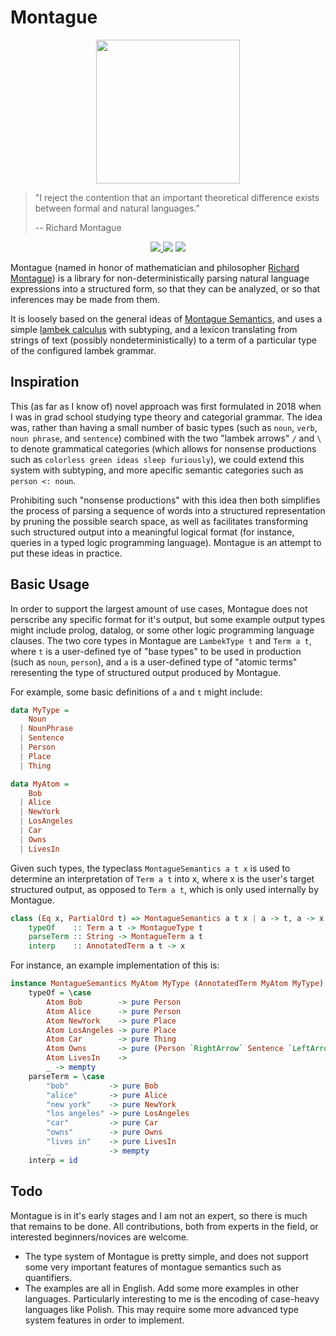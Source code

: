 # Montague

<p align="center">
  <img src="https://people.umass.edu/scable/LING797M-FA19/Montague.jpg" width=230/>
</p>

 > "I reject the contention that an important theoretical difference exists between formal and natural languages." 
 >       
 >    -- Richard Montague

<p align="center">
  <a href="https://www.haskell.org/">
    <img src="https://img.shields.io/badge/Language-Haskell-blue">
  </a>
  <img src="https://img.shields.io/badge/Hackage-TODO-red">
  <img src="https://img.shields.io/badge/License-MIT-blue">
</p>

Montague (named in honor of mathematician and philosopher [Richard Montague](https://en.wikipedia.org/wiki/Richard_Montague)) is a library for non-deterministically parsing natural language expressions into a structured form, so that they can be analyzed, or so that inferences may be made from them.

It is loosely based on the general ideas of [Montague Semantics](https://plato.stanford.edu/entries/montague-semantics/#ComMonSem), and uses a simple [lambek calculus](https://en.wikipedia.org/wiki/Categorial_grammar) with subtyping, and a lexicon translating from strings of text (possibly nondeterministically) to a term of a particular type of the configured lambek grammar.

Inspiration
-----------


This (as far as I know of) novel approach was first formulated in 2018 when I 
 was in grad school studying type theory and categorial grammar. 
 The idea was, rather than having a small number of basic types (such as 
 `noun`, `verb`, `noun phrase`, and `sentence`) combined with the two "lambek arrows"
 `/` and `\` to denote grammatical categories (which allows for nonsense productions
 such as `colorless green ideas sleep furiously`), we could extend this system with subtyping, and
 more apecific semantic categories such as `person <: noun`.
 
 Prohibiting such 
 "nonsense productions" with this idea then both simplifies the process of parsing a 
 sequence of words into a structured representation by pruning the possible 
 search space, as well as facilitates transforming such structured output 
 into a meaningful logical format (for instance, queries in a typed logic programming 
 language). Montague is an attempt to put these ideas in practice.

Basic Usage
----------- 

In order to support the largest amount of use cases, Montague does not perscribe any specific format for it's output, but some example output types might include prolog, datalog, or some other logic programming language clauses. The two core types in Montague are `LambekType t` and `Term a t`, where `t` is a user-defined tye of "base types" 
to be used in production (such as `noun`, `person`), and `a` is a user-defined type 
of "atomic terms" reresenting the type of structured output produced by Montague.




For example, some basic definitions of `a` and `t` might include:

```haskell
data MyType =
    Noun
  | NounPhrase
  | Sentence
  | Person
  | Place
  | Thing

data MyAtom =
    Bob
  | Alice
  | NewYork
  | LosAngeles
  | Car
  | Owns
  | LivesIn
```

Given such types, the typeclass `MontagueSemantics a t x` is used
 to determine an interpretation of `Term a t` into
 x, where x is the user's target structured output, as opposed to 
 `Term a t`, which is only used internally by Montague.

```haskell
class (Eq x, PartialOrd t) => MontagueSemantics a t x | a -> t, a -> x where
    typeOf    :: Term a t -> MontagueType t
    parseTerm :: String -> MontagueTerm a t
    interp    :: AnnotatedTerm a t -> x
```

For instance, an example implementation of this is:

```haskell
instance MontagueSemantics MyAtom MyType (AnnotatedTerm MyAtom MyType) where
    typeOf = \case
        Atom Bob        -> pure Person
        Atom Alice      -> pure Person
        Atom NewYork    -> pure Place
        Atom LosAngeles -> pure Place
        Atom Car        -> pure Thing
        Atom Owns       -> pure (Person `RightArrow` Sentence `LeftArrow` Thing)
        Atom LivesIn    ->
        _ -> mempty
    parseTerm = \case
        "bob"         -> pure Bob
        "alice"       -> pure Alice
        "new york"    -> pure NewYork
        "los angeles" -> pure LosAngeles
        "car"         -> pure Car
        "owns"        -> pure Owns
        "lives in"    -> pure LivesIn
        _             -> mempty
    interp = id
```

Todo
----

Montague is in it's early stages and I am not an expert, so there is much that 
remains to be done. All contributions, both from experts in the field, or interested 
beginners/novices are welcome.

  * The type system of Montague is pretty simple, and does not support 
   some very important features of montague semantics such as quantifiers.
  * The examples are all in English. Add some more examples in other languages. Particularly 
    interesting to me is the encoding of case-heavy languages like Polish. This may require some more advanced type system features in order to implement.

   
